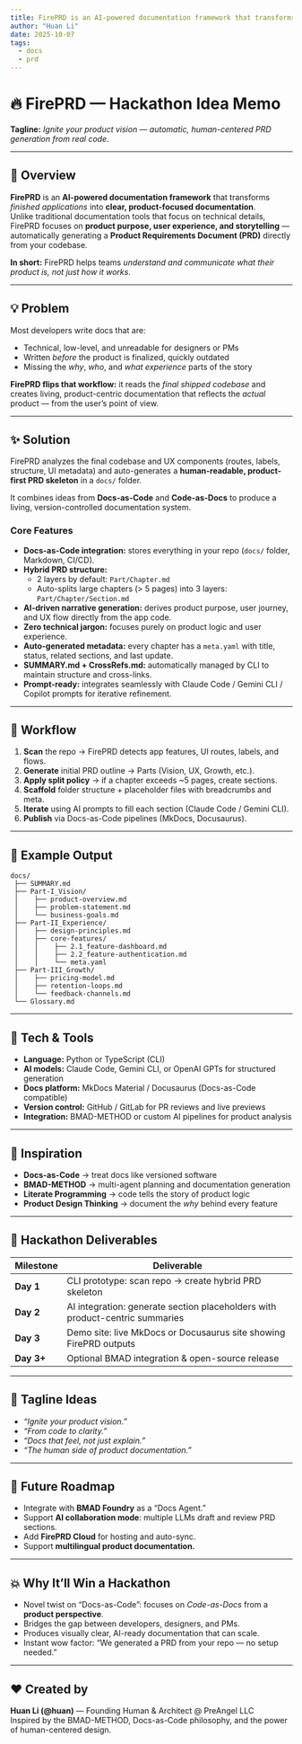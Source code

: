 ```yaml
---
title: FirePRD is an AI-powered documentation framework that transforms finished applications into clear, product-focused documentation.  
author: "Huan Li"
date: 2025-10-07
tags:
  - docs
  - prd
---
```


# 🔥 FirePRD — Hackathon Idea Memo

**Tagline:** *Ignite your product vision — automatic, human-centered PRD generation from real code.*

---

## 🚀 Overview

**FirePRD** is an **AI-powered documentation framework** that transforms *finished applications* into **clear, product-focused documentation**.  
Unlike traditional documentation tools that focus on technical details, FirePRD focuses on **product purpose, user experience, and storytelling** — automatically generating a **Product Requirements Document (PRD)** directly from your codebase.

**In short:** FirePRD helps teams *understand and communicate what their product *is*, not just how it works.*

---

## 💡 Problem

Most developers write docs that are:  
- Technical, low-level, and unreadable for designers or PMs  
- Written *before* the product is finalized, quickly outdated  
- Missing the *why*, *who*, and *what experience* parts of the story

**FirePRD flips that workflow:** it reads the *final shipped codebase* and creates living, product-centric documentation that reflects the *actual* product — from the user’s point of view.

---

## ✨ Solution

FirePRD analyzes the final codebase and UX components (routes, labels, structure, UI metadata) and auto-generates a **human-readable, product-first PRD skeleton** in a `docs/` folder.

It combines ideas from **Docs-as-Code** and **Code-as-Docs** to produce a living, version-controlled documentation system.

### Core Features
- **Docs-as-Code integration:** stores everything in your repo (`docs/` folder, Markdown, CI/CD).  
- **Hybrid PRD structure:**  
  - 2 layers by default: `Part/Chapter.md`  
  - Auto-splits large chapters (> 5 pages) into 3 layers: `Part/Chapter/Section.md`  
- **AI-driven narrative generation:** derives product purpose, user journey, and UX flow directly from the app code.  
- **Zero technical jargon:** focuses purely on product logic and user experience.  
- **Auto-generated metadata:** every chapter has a `meta.yaml` with title, status, related sections, and last update.  
- **SUMMARY.md + CrossRefs.md:** automatically managed by CLI to maintain structure and cross-links.  
- **Prompt-ready:** integrates seamlessly with Claude Code / Gemini CLI / Copilot prompts for iterative refinement.

---

## 🧠 Workflow

1. **Scan** the repo → FirePRD detects app features, UI routes, labels, and flows.  
2. **Generate** initial PRD outline → Parts (Vision, UX, Growth, etc.).  
3. **Apply split policy** → if a chapter exceeds ~5 pages, create sections.  
4. **Scaffold** folder structure + placeholder files with breadcrumbs and meta.  
5. **Iterate** using AI prompts to fill each section (Claude Code / Gemini CLI).  
6. **Publish** via Docs-as-Code pipelines (MkDocs, Docusaurus).

---

## 🎯 Example Output

```
docs/
 ├── SUMMARY.md
 ├── Part-I_Vision/
 │    ├── product-overview.md
 │    ├── problem-statement.md
 │    └── business-goals.md
 ├── Part-II_Experience/
 │    ├── design-principles.md
 │    ├── core-features/
 │    │    ├── 2.1_feature-dashboard.md
 │    │    ├── 2.2_feature-authentication.md
 │    │    └── meta.yaml
 ├── Part-III_Growth/
 │    ├── pricing-model.md
 │    ├── retention-loops.md
 │    └── feedback-channels.md
 └── Glossary.md
```

---

## 🧩 Tech & Tools

- **Language:** Python or TypeScript (CLI)  
- **AI models:** Claude Code, Gemini CLI, or OpenAI GPTs for structured generation  
- **Docs platform:** MkDocs Material / Docusaurus (Docs-as-Code compatible)  
- **Version control:** GitHub / GitLab for PR reviews and live previews  
- **Integration:** BMAD-METHOD or custom AI pipelines for product analysis  

---

## 🧠 Inspiration

- **Docs-as-Code** → treat docs like versioned software  
- **BMAD-METHOD** → multi-agent planning and documentation generation  
- **Literate Programming** → code tells the story of product logic  
- **Product Design Thinking** → document the *why* behind every feature  

---

## 🧰 Hackathon Deliverables

| Milestone | Deliverable |
|------------|-------------|
| **Day 1** | CLI prototype: scan repo → create hybrid PRD skeleton |
| **Day 2** | AI integration: generate section placeholders with product-centric summaries |
| **Day 3** | Demo site: live MkDocs or Docusaurus site showing FirePRD outputs |
| **Day 3+** | Optional BMAD integration & open-source release |

---

## 💬 Tagline Ideas

- *“Ignite your product vision.”*  
- *“From code to clarity.”*  
- *“Docs that feel, not just explain.”*  
- *“The human side of product documentation.”*  

---

## 🧭 Future Roadmap

- Integrate with **BMAD Foundry** as a “Docs Agent.”  
- Support **AI collaboration mode**: multiple LLMs draft and review PRD sections.  
- Add **FirePRD Cloud** for hosting and auto-sync.  
- Support **multilingual product documentation.**

---

## 💥 Why It’ll Win a Hackathon

- Novel twist on “Docs-as-Code”: focuses on *Code-as-Docs* from a **product perspective**.  
- Bridges the gap between developers, designers, and PMs.  
- Produces visually clear, AI-ready documentation that can scale.  
- Instant wow factor: “We generated a PRD from your repo — no setup needed.”  

---

## ❤️ Created by

**Huan Li (@huan)** — Founding Human & Architect @ PreAngel LLC  
Inspired by the BMAD-METHOD, Docs-as-Code philosophy, and the power of human-centered design.
